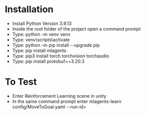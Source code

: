 # Installation 
- Install Python Version 3.9.13
- Inside the root folder of the project open a command prompt
- Type: python -m venv venv
- Type: venv\scripts\activate
- Type: python -m pip install --upgrade pip
- Type: pip install mlagents
- Type: pip3 install torch torchvision torchaudio
- Type: pip install protobuf==3.20.3

# To Test
- Enter Reinforcement Learning scene in unity
- In the same command prompt enter mlagents-learn config/MoveToGoal.yaml --run-id=<TestName>
